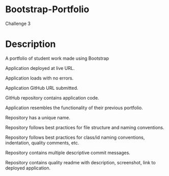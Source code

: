 # Bootstrap-Portfolio
Challenge 3

# Description
A portfolio of student work made using Bootstrap


Application deployed at live URL.

Application loads with no errors.

Application GitHub URL submitted.

GitHub repository contains application code.

Application resembles the functionality of their previous portfolio.

Repository has a unique name.

Repository follows best practices for file structure and naming conventions.

Repository follows best practices for class/id naming conventions, indentation, quality comments, etc.

Repository contains multiple descriptive commit messages.

Repository contains quality readme with description, screenshot, link to deployed application.


